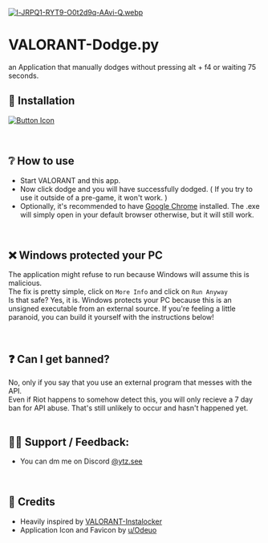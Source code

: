 
[![l-JRPQ1-RYT9-O0t2d9q-AAvi-Q.webp](https://i.postimg.cc/Ssst7q1X/l-JRPQ1-RYT9-O0t2d9q-AAvi-Q.webp)](https://postimg.cc/7CFVqvkD)

# VALORANT-Dodge.py
an Application that manually dodges without pressing alt + f4 or waiting 75 seconds.

## 📩 Installation
  [Link]: https://github.com/bruninpy/valorant-dodge.py/releases/latest 'Latest Release'
[Button Icon]: https://img.shields.io/badge/Releases-EF2D5E?style=for-the-badge&logoColor=white&logo=DocuSign
[![Button Icon]][Link]

<br>

## ❔ How to use
- Start VALORANT and this app.
- Now click dodge and you will have successfully dodged. ( If you try to use it outside of a pre-game, it won't work. )
- Optionally, it's recommended to have [Google Chrome](https://www.google.com/intl/en_in/chrome/) installed. The .exe will simply open in your default browser otherwise, but it will still work.

<br>

## ❌ Windows protected your PC
The application might refuse to run because Windows will assume this is malicious.
<br>
The fix is pretty simple, click on `More Info` and click on `Run Anyway`
<br>
Is that safe? Yes, it is. Windows protects your PC because this is an unsigned executable from an external source. If you're feeling a little paranoid, you can build it yourself with the instructions below!

<br>

## ❓ Can I get banned?

No, only if you say that you use an external program that messes with the API.
<br>
Even if Riot happens to somehow detect this, you will only recieve a 7 day ban for API abuse. That's still unlikely to occur and hasn't happened yet.
<br>
<br>

## 🤷‍♀️ Support / Feedback:

- You can dm me on Discord [@ytz.see](https://discord.com/users/949420402051006474)

<br>

## 📰 Credits

- Heavily inspired by [VALORANT-Instalocker](https://github.com/SuppliedOrange/VALORANT-Instalocker)
- Application Icon and Favicon by [u/Odeuo](https://www.reddit.com/user/Odeuo/)
